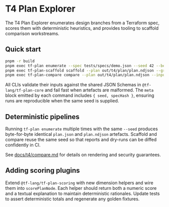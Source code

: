 # T4 Plan Explorer

The T4 Plan Explorer enumerates design branches from a Terraform spec, scores them with deterministic heuristics, and provides tooling to scaffold comparison workstreams.

## Quick start

```bash
pnpm -r build
pnpm exec tf-plan enumerate --spec tests/specs/demo.json --seed 42 --beam 3 --out out/t4/plan
pnpm exec tf-plan-scaffold scaffold --plan out/t4/plan/plan.ndjson --graph out/t4/plan/plan.json --top 3 --template dual-stack --out out/t4/scaffold/index.json --seed 42
pnpm exec tf-plan-compare compare --plan out/t4/plan/plan.ndjson --inputs out/t4/scaffold/index.json --out out/t4/compare --seed 42
```

All CLIs validate their inputs against the shared JSON Schemas in `@tf-lang/tf-plan-core` and fail fast when artefacts are malformed. The `meta` block emitted by each command includes `{ seed, specHash }`, ensuring runs are reproducible when the same seed is supplied.

## Deterministic pipelines

Running `tf-plan enumerate` multiple times with the same `--seed` produces byte-for-byte identical `plan.json` and `plan.ndjson` artefacts. Scaffold and compare reuse the same seed so that reports and dry-runs can be diffed confidently in CI.

See [docs/t4/compare.md](./compare.md) for details on rendering and security guarantees.

## Adding scoring plugins

Extend `@tf-lang/tf-plan-scoring` with new dimension helpers and wire them into `scorePlanNode`. Each helper should return both a numeric score and a textual explanation to maintain deterministic rationales. Update tests to assert deterministic totals and regenerate any golden fixtures.
